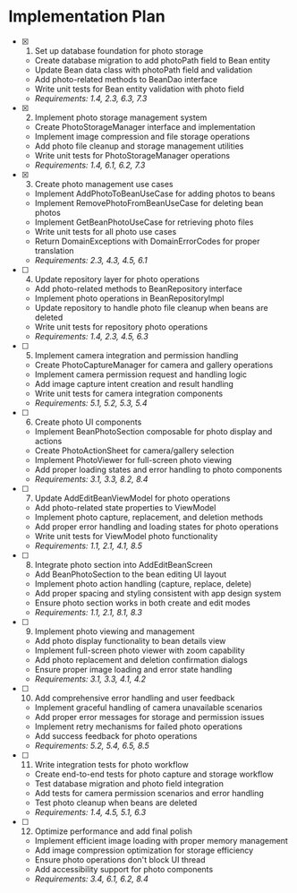 # Implementation Plan

- [x] 1. Set up database foundation for photo storage
  - Create database migration to add photoPath field to Bean entity
  - Update Bean data class with photoPath field and validation
  - Add photo-related methods to BeanDao interface
  - Write unit tests for Bean entity validation with photo field
  - _Requirements: 1.4, 2.3, 6.3, 7.3_

- [x] 2. Implement photo storage management system
  - Create PhotoStorageManager interface and implementation
  - Implement image compression and file storage operations
  - Add photo file cleanup and storage management utilities
  - Write unit tests for PhotoStorageManager operations
  - _Requirements: 1.4, 6.1, 6.2, 7.3_

- [x] 3. Create photo management use cases
  - Implement AddPhotoToBeanUseCase for adding photos to beans
  - Implement RemovePhotoFromBeanUseCase for deleting bean photos
  - Implement GetBeanPhotoUseCase for retrieving photo files
  - Write unit tests for all photo use cases
  - Return DomainExceptions with DomainErrorCodes for proper translation
  - _Requirements: 2.3, 4.3, 4.5, 6.1_

- [ ] 4. Update repository layer for photo operations
  - Add photo-related methods to BeanRepository interface
  - Implement photo operations in BeanRepositoryImpl
  - Update repository to handle photo file cleanup when beans are deleted
  - Write unit tests for repository photo operations
  - _Requirements: 1.4, 2.3, 4.5, 6.3_

- [ ] 5. Implement camera integration and permission handling
  - Create PhotoCaptureManager for camera and gallery operations
  - Implement camera permission request and handling logic
  - Add image capture intent creation and result handling
  - Write unit tests for camera integration components
  - _Requirements: 5.1, 5.2, 5.3, 5.4_

- [ ] 6. Create photo UI components
  - Implement BeanPhotoSection composable for photo display and actions
  - Create PhotoActionSheet for camera/gallery selection
  - Implement PhotoViewer for full-screen photo viewing
  - Add proper loading states and error handling to photo components
  - _Requirements: 3.1, 3.3, 8.2, 8.4_

- [ ] 7. Update AddEditBeanViewModel for photo operations
  - Add photo-related state properties to ViewModel
  - Implement photo capture, replacement, and deletion methods
  - Add proper error handling and loading states for photo operations
  - Write unit tests for ViewModel photo functionality
  - _Requirements: 1.1, 2.1, 4.1, 8.5_

- [ ] 8. Integrate photo section into AddEditBeanScreen
  - Add BeanPhotoSection to the bean editing UI layout
  - Implement photo action handling (capture, replace, delete)
  - Add proper spacing and styling consistent with app design system
  - Ensure photo section works in both create and edit modes
  - _Requirements: 1.1, 2.1, 8.1, 8.3_

- [ ] 9. Implement photo viewing and management
  - Add photo display functionality to bean details view
  - Implement full-screen photo viewer with zoom capability
  - Add photo replacement and deletion confirmation dialogs
  - Ensure proper image loading and error state handling
  - _Requirements: 3.1, 3.3, 4.1, 4.2_

- [ ] 10. Add comprehensive error handling and user feedback
  - Implement graceful handling of camera unavailable scenarios
  - Add proper error messages for storage and permission issues
  - Implement retry mechanisms for failed photo operations
  - Add success feedback for photo operations
  - _Requirements: 5.2, 5.4, 6.5, 8.5_

- [ ] 11. Write integration tests for photo workflow
  - Create end-to-end tests for photo capture and storage workflow
  - Test database migration and photo field integration
  - Add tests for camera permission scenarios and error handling
  - Test photo cleanup when beans are deleted
  - _Requirements: 1.4, 4.5, 5.1, 6.3_

- [ ] 12. Optimize performance and add final polish
  - Implement efficient image loading with proper memory management
  - Add image compression optimization for storage efficiency
  - Ensure photo operations don't block UI thread
  - Add accessibility support for photo components
  - _Requirements: 3.4, 6.1, 6.2, 8.4_